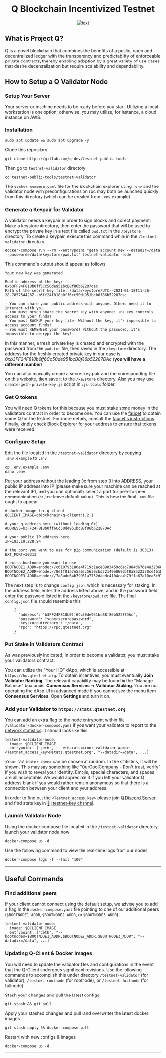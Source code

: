 <h1 align="center">Q Blockchain Incentivized Testnet</h1>

<p align="center">
<img alt="text" src="https://miro.medium.com/max/1100/1*7JV-UT1CDknzvVuHq7ACYw.webp">
</a>
</p>

## What is Project Q?

Q is a novel blockchain that combines the benefits of a public, open and decentralized ledger with the transparency and predictability of enforceable private contracts, thereby enabling adoption by a great variety of use cases that desire decentralization but require scalability and dependability.

## How to Setup a Q Validator Node

### Setup Your Server

Your server or machine needs to be ready before you start. Utilizing a local workstation is one option; otherwise, you may utilize, for instance, a cloud instance on AWS.

### Installation

```
sudo apt update && sudo apt upgrade -y
```

Clone this repository

```
git clone https://gitlab.com/q-dev/testnet-public-tools
```

Then go to `testnet-validator` directory

```
cd testnet-public-tools/testnet-validator
```

The `docker-compose.yaml` file for the blockchain explorer using `.env` and the validator node with preconfigurations on rpc may both be launched quickly from this directory (which can be created from `.env` example)

### Generate a Keypair for Validator

A validator needs a keypair in order to sign blocks and collect payment. Make a keystore directory, then enter the password that will be used to encrypt the private key in a text file called `pwd.txt` in the `/keystore` directory. To create a keypair, execute this command while in the `/testnet-validator` directory

```
docker-compose run --rm --entrypoint "geth account new --datadir=/data --password=/data/keystore/pwd.txt" testnet-validator-node
```

This command's output should appear as follows

```
Your new key was generated

Public address of the key:   0xb3FF24F818b0ff6Cc50de951bcB8f86b52287dac
Path of the secret key file: /data/keystore/UTC--2021-01-18T11-36-28.705754426Z--b3ff24f818b0ff6cc50de951bcb8f86b52287dac

- You can share your public address with anyone. Others need it to interact with you.
- You must NEVER share the secret key with anyone! The key controls access to your funds!
- You must BACKUP your key file! Without the key, it's impossible to access account funds!
- You must REMEMBER your password! Without the password, it's impossible to decrypt the key!
```

In this manner, a fresh private key is created and encrypted with the password from the `pwd.txt` file, then saved in the `/keystore` directory. The address for the freshly created private key in our case is _0xb3FF24F818b0ff6Cc50de951bcB8f86b52287DAc_ (**you will have a different number**)

You can also manually create a secret key pair and the corresponding file on this [website](https://vanity-eth.tk/), then save it to the `/keystore` directory. Also you may use `create-geth-private-key.js` script in `/js-tools` folder.

### Get Q tokens

You will need Q tokens for this because you must stake some money in the validators contract in order to become one. You can use the [faucet](https://faucet.qtestnet.org/) to obtain some Q for the testnet. For more details, consult the [faucet's instructions](https://docs.qtestnet.org/how-to-install-metamask/#faucet). Finally, kindly check [Block Explorer](https://explorer.qtestnet.org/) for your address to ensure that tokens were received.

### Configure Setup

Edit the file located in the `/testnet-validator` directory by copying `.env.example` to `.env`

```
cp .env.example .env
nano .env
```

Put your address without the leading 0x from step 3 into ADDRESS, your public IP address into IP (please make sure your machine can be reached at the relevant IP), and you can optionally select a port for peer-to-peer communication (or just leave default value). This is how the final `.env` file ought to appear

```
# docker image for q client
QCLIENT_IMAGE=qblockchain/q-client:1.2.1

# your q address here (without leading 0x)
ADDRESS=b3FF24F818b0ff6Cc50de951bcB8f86b52287DAc

# your public IP address here
IP=193.19.228.94

# the port you want to use for p2p communication (default is 30313)
EXT_PORT=30313

# extra bootnode you want to use
BOOTNODE1_ADDR=enode://c610793186e4f719c1ace0983459c6ec7984d676e4a323681a1cbc8a67f506d1eccc4e164e53c2929019ed0e5cfc1bc800662d6fb47c36e978ab94c417031ac8@79.125.97.227:30304
BOOTNODE2_ADDR=enode://8eff01a7e5a66c5630cbd22149e069bbf8a8a22370cef61b232179e21ba8c7b74d40e8ee5aa62c54d145f7fc671b851e5ccbfe124fce75944cf1b06e29c55c80@79.125.97.227:30305
BOOTNODE3_ADDR=enode://7a8ade64b79961a7752daedc4104ca4b79f1a67a10ea5c9721e7115d820dbe7599fe9e03c9c315081ccf6a2afb0b6652ee4965e38f066fe5bf129abd6d26df58@79.125.97.227:30306
```

The next step is to change `config.json`, which is necessary for staking. In the address field, enter the address listed above, and in the password field, enter the password listed in the `/keystore/pwd.txt` file. The final `config.json` file should resemble this

```
    {
      "address": "b3FF24F818b0ff6Cc50de951bcB8f86b52287DAc",
      "password": "supersecurepassword",
      "keystoreDirectory": "/data",
      "rpc": "https://rpc.qtestnet.org"
    }
```

### Put Stake in Validators Contract

As was previously indicated, in order to become a validator, you must stake your validators contract.

You can utilize the "Your HQ" dApp, which is accessible at `https://hq.qtestnet.org`. To obtain incentives, you must eventually **Join Validator Ranking**. The relevant capability may be found in the "Manage Balance" box under **Consensus Services -> Validator Staking**. You are not operating the dApp UI in advanced mode if you cannot see the menu item **Consensus Services**. Open **Settings** and turn it on.

### Add your Validator to `https://stats.qtestnet.org`

You can add an extra flag to the node entrypoint within file `/validator/docker-compose.yaml` if you want your validator to report to the [network statistics](https://stats.qtestnet.org/). It should look like this

```
testnet-validator-node:
  image: $QCLIENT_IMAGE
  entrypoint: ["geth", "--ethstats=<Your_Validator_Name>:<Testnet_access_key>@stats.qtestnet.org", "--datadir=/data", ...]
```

`<Your_Validator_Name>` can be chosen at random. In the statistics, it will be shown. This may say something like "OurCoolCompany - Don't trust, verify" if you wish to reveal your identity. Emojis, special characters, and spaces are all acceptable. We would appreciate it if you left your validator Q address blank if you would rather remain anonymous so that there is a connection between your client and your address.

In order to find out the `<Testnet_access_key>` please join [Q Discord Server](https://discord.gg/YTgkvJvZGD) and find stats key in [🔑│testnet-key channel](https://discord.com/channels/902893347239247952/1042401601639432212).

### Launch Validator Node

Using the docker-compose file located in the `/testnet-validator` directory, launch your validator node now

```
docker-compose up -d
```

Use the following command to view the real-time logs from our nodes

```
docker-compose logs -f --tail "100"
```

---

## Useful Commands

### Find additional peers

If your client cannot connect using the default setup, we advise you to add a flag in the `docker-compose.yaml` file pointing to one of our additional peers (`$BOOTNODE1 ADDR`, `$BOOTNODE2 ADDR`, or `$BOOTNODE3 ADDR`)

```
testnet-validator-node:
  image: $QCLIENT_IMAGE
  entrypoint: ["geth", "--bootnodes=$BOOTNODE1_ADDR,$BOOTNODE2_ADDR,$BOOTNODE3_ADDR", "--datadir=/data", ...]
```
### Updating Q-Client & Docker Images

You will need to update the validator files and configurations in the event that the Q-Client undergoes significant revisions. Use the following commands to accomplish this under directory `/testnet-validator` (for validator), `/testnet-rootnode` (for rootnode), or `/testnet-fullnode` (for fullnode)

Stash your changes and pull the latest configs

```
git stash && git pull
```

Apply your stashed changes and pull (and overwrite) the latest docker images

```
git stash apply && docker-compose pull
```

Restart with new configs & images

```
docker-compose up -d
```

---
